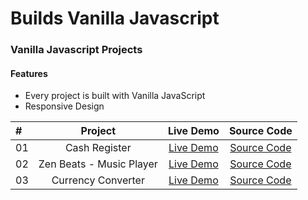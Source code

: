 # Builds Vanilla Javascript


### Vanilla Javascript Projects

#### Features

- Every project is built with Vanilla JavaScript
- Responsive Design



| #              |  Project              |  Live Demo                                                                       | Source Code |
| :------------- | :--------------------:| :------------------------------------------------------------------------------: |:------------------------------------------------------------------------------:|
|  01            | Cash Register         |[Live Demo](https://vaishnavme.github.io/builds-Javascript/Cash-Register/)        |[Source Code](https://github.com/vaishnavme/builds-Javascript/tree/main/Cash-Register)|
|  02            | Zen Beats - Music Player|[Live Demo](https://zenbeats.netlify.app/)        |[Source Code](https://github.com/vaishnavme/Zen-lofi-beats-player) |
|  03            | Currency Converter     |[Live Demo](https://vaishnavme.github.io/builds-Javascript/Currency-Converter/)  |[Source Code](https://github.com/vaishnavme/builds-Javascript/tree/main/Currency-Converter)|

